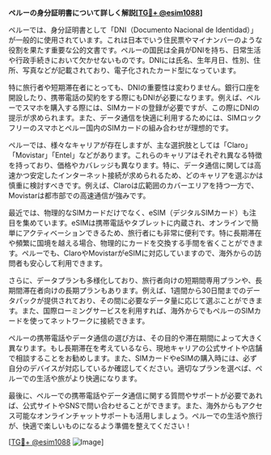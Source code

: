 **ペルーの身分証明書について詳しく解説[[TG💪+ @esim1088](https://t.me/s/esim1088)]**

ペルーでは、身分証明書として「DNI（Documento Nacional de Identidad）」が一般的に使用されています。これは日本でいう住民票やマイナンバーのような役割を果たす重要な公的文書です。ペルーの国民は全員がDNIを持ち、日常生活や行政手続きにおいて欠かせないものです。DNIには氏名、生年月日、性別、住所、写真などが記載されており、電子化されたカード型になっています。

特に旅行者や短期滞在者にとっても、DNIの重要性は変わりません。銀行口座を開設したり、携帯電話の契約をする際にもDNIが必要になります。例えば、ペルーでスマホを購入する際には、SIMカードの登録が必要ですが、この際にDNIの提示が求められます。また、データ通信を快適に利用するためには、SIMロックフリーのスマホとペルー国内のSIMカードの組み合わせが理想的です。

ペルーでは、様々なキャリアが存在しますが、主な選択肢としては「Claro」「Movistar」「Entel」などがあります。これらのキャリアはそれぞれ異なる特徴を持っており、価格やカバレッジも異なります。特に、データ通信に関しては高速かつ安定したインターネット接続が求められるため、どのキャリアを選ぶかは慎重に検討すべきです。例えば、Claroは広範囲のカバーエリアを持つ一方で、Movistarは都市部での高速通信が強みです。

最近では、物理的なSIMカードだけでなく、eSIM（デジタルSIMカード）も注目を集めています。eSIMは携帯電話やタブレットに内蔵され、オンラインで簡単にアクティベーションできるため、旅行者にも非常に便利です。特に長期滞在や頻繁に国境を越える場合、物理的にカードを交換する手間を省くことができます。ペルーでも、ClaroやMovistarがeSIMに対応していますので、海外からの訪問者も安心して利用できます。

さらに、データプランも多様化しており、旅行者向けの短期間専用プランや、長期間滞在者向けの長期プランもあります。例えば、1週間から30日間までのデータパックが提供されており、その間に必要なデータ量に応じて選ぶことができます。また、国際ローミングサービスを利用すれば、海外からでもペルーのSIMカードを使ってネットワークに接続できます。

ペルーの携帯電話やデータ通信の選び方は、その目的や滞在期間によって大きく異なります。もし長期滞在を考えているなら、現地キャリアの公式サイトや店舗で相談することをお勧めします。また、SIMカードやeSIMの購入時には、必ず自分のデバイスが対応しているか確認してください。適切なプランを選べば、ペルーでの生活や旅がより快適になります。

最後に、ペルーでの携帯電話やデータ通信に関する質問やサポートが必要であれば、公式サイトやSNSで問い合わせることができます。また、海外からもアクセス可能なオンラインチャットサポートも活用しましょう。ペルーでの生活や旅行が、快適で楽しいものになるよう準備を整えてください！

[[TG💪+ @esim1088](https://t.me/s/esim1088) ![Image](https://i.postimg.cc/Y0z9fWf4/image.png)]